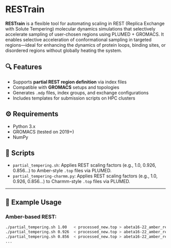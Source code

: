 # RESTrain

**RESTrain** is a flexible tool for automating scaling in REST (Replica Exchange with Solute Tempering) molecular dynamics simulations that selectively accelerate sampling of user-chosen regions using PLUMED + GROMACS. It enables selective acceleration of conformational sampling in targeted regions—ideal for enhancing the dynamics of protein loops, binding sites, or disordered regions without globally heating the system.

## 🔍 Features
- Supports **partial REST region definition** via index files
- Compatible with **GROMACS** setups and topologies
- Generates `.mdp` files, index groups, and exchange configurations
- Includes templates for submission scripts on HPC clusters

## ⚙️ Requirements
- Python 3.x
- GROMACS (tested on 2019+)
- NumPy

## 🔧 Scripts

- `partial_tempering.sh`: Applies REST scaling factors (e.g., 1.0, 0.926, 0.856…) to Amber-style `.top` files via PLUMED.
- `partial_tempering-charmm.py`: Applies REST scaling factors (e.g., 1.0, 0.926, 0.856…) to Charmm-style `.top` files via PLUMED.

---

## 🚀 Example Usage

### Amber-based REST:
```bash
./partial_tempering.sh 1.00   < processed_new.top > abeta16-22_amber_rest0.top
./partial_tempering.sh 0.926  < processed_new.top > abeta16-22_amber_rest1.top
./partial_tempering.sh 0.856  < processed_new.top > abeta16-22_amber_rest2.top
...

